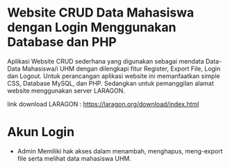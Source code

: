 # Website CRUD Data Mahasiswa dengan Login Menggunakan Database dan PHP

Aplikasi Website CRUD sederhana yang digunakan sebagai mendata Data-Data Mahasiswa/i UHM dengan dilengkapi fitur Register, Export File, Login dan Logout. Untuk perancangan aplikasi website ini memanfaatkan simple CSS, Database MySQL, dan PHP. Sedangkan untuk pemanggilan alamat website menggunakan server LARAGON.

link download LARAGON : https://laragon.org/download/index.html

# Akun Login

- Admin
  Memiliki hak akses dalam menambah, menghapus, meng-export file serta melihat data mahasiswa UHM.
